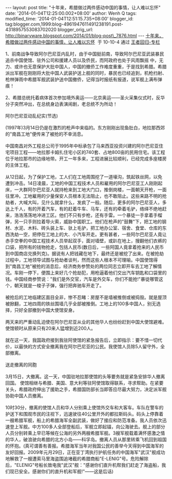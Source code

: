--- layout: post title:
"十年来，希腊做过两件感动中国的事情，让人难以忘怀" date:
'2014-01-04T12:25:00.002+08:00' author: Wenh Q tags: modified\_time:
'2014-01-04T12:51:15.735+08:00' blogger\_id:
tag:blogger.com,1999:blog-4961947611491238191.post-4318957553083702020
blogger\_orig\_url:
http://binaryware.blogspot.com/2014/01/blog-post\_7876.html ---
[十年来，希腊做过两件感动中国的事情，让人难以忘怀](http://blog.china.com/u/060604/863/201010/7015272.html)  于
10-10-4 通过 [王者回归-专栏](http://blog.china.com/u/060604/863/)\
\
1、前南战争导致阿尔巴尼亚内乱时，由于中国挺前南，导致阿尔巴尼亚武装暴民追杀中国使馆、驻外公司和援建人员以及侨民，而阿政府也处于风雨飘摇
中，无
力、或许也无意保护大批中国人，中国的撤侨工作难度重重，于是找到希腊。希腊派出军舰在刚刚将大批中国人武装护送上舰的同时，暴民也已经追到，机枪扫射、
枪林弹雨中希腊军舰武装护送中国撤侨，记得当时报纸有报道，说军舰上满布弹痕！\
\
2、希腊总统托着病体首次参加境外奥运——北京奥运——圣火采集仪式时，反华分子突然冲出，在总统身边表演闹剧，老总统不为所动！\
\
阿尔巴尼亚动乱纪实(节选)\
\
(1997年)3月14日仍是在激烈的枪声中来临的。东方刚刚出现鱼肚白，地拉那西郊的"南昌工地"便传来了被抢的不幸消息。\
\
中国南昌对外工程总公司于1995年中标承包了马来西亚投资兴建的阿尔巴尼亚住宅项目工程——地拉那卡姆扎住宅小区的740套、占地800亩的民用住宅。该工程位于地拉那市的边缘地带。开工一年多来，工程进展比较顺利，已经完成多座楼房的主体工程。\
\
从12日起，为了保护工地，工人们在工地周围挖了一道壕沟，筑起铁丝网，以免遭到冲击。14日凌晨，工地的中国工程技术人员和雇用的阿尔巴尼亚工人刚刚起床，一大群阿尔巴尼亚人就持枪来到工地大门口，推倒岗楼，一面朝天开枪，一面往里冲。工地雇用的少量保安人员根本无法阻止，也不敢阻止。这些来路不明的抢劫者，大喊大叫，见什么就拿什么，发疯了一般。随后，更多的阿尔巴尼亚人，多达上千人，有的开着汽车，有的赶着牛车、马车，还有的牵着毛驴，络绎不绝地赶来，浩浩荡荡地冲进工区。他们不只有步枪，还有手雷。一个暴徒一手拿着手榴弹，另一只手则拉着导火索，威胁中国职工。他们在枪声的"鼓舞"下，把工地的钢材、水泥、木料、砖头装上车、驮上毛驴，把工地办公室、宿舍、食堂、仓库的东西洗劫一空，把停在工地上的大、小汽车开走。更有甚者，一些阿尔巴尼亚人竟让赤手空拳的中国工程技术人员举起双手，面对墙壁，或趴在地上，搜翻他们衣裤的口袋，把所有的钱物抢走，包括人民币(数日后，一些阿国人竟拿着抢来的人民币到中国商店兑换列克)。据说有人把钱藏在地下，最终还是被挖了出来。在被抢劫过程中，工地领导试图与抢劫者谈判，然而这些人根本不可理喻。中国使馆得到"南昌工地"被抢的消息后，经济商务参赞处的两位同志立即开车去工地了解情况。车刚一停下，便围上来好几个抢劫犯，用枪逼着他们交出汽车钥匙和口袋里的钱。中国经商参赞说："我们是外交官，汽车是外交车，你们不能抢!"暴徒哪管这个，朝天就是一梭子子弹，强行把奔驰车开走了。\
\
被抢后的工地临建区面目全非，惨不忍睹：房屋不是墙被推倒或被捣毁。就是屋顶被掀翻，工地四周的铁丝围墙几乎全部被推倒。工地上的100多中国人，别无选择，只好全部撤到中国大使馆安身。\
\
两天来的严重动乱迫使在阿尔巴尼亚从业的其他华人也纷纷赶到中国大使馆避难。使馆顿时从原来只有20来人猛增到近200人。\
\
就在这一天，我国政府接到我驻阿使馆的紧急报告后，立即指示：要不惜一切代价，以最快的方式安全撤离我在阿尔巴尼亚的公民。我使馆人员除5人留守外，全部撤离。\
\
送走撤离的同胞\
\
3月15日，大撤离。这一天，中国驻地拉那使馆的头等要务就是紧急安排华人撤离回国。
使馆相继与希腊、美国、意大利等驻阿使馆取得联系，寻求帮助。在紧要关头，希腊政府伸出了援助之手，希腊国防部长当即答应尽最大努力，决定派军舰协助中国人员撤离。\
\
10时30分，撤离的使馆人员和华人分别乘上使馆外交车和大客车。车队在警车的护送下和围观市民的注视下，迅速驶往40公里开外的都拉斯码头。码头上停靠着一艘希腊军舰，船上的希腊海军全副武装，做好了接应和防范准备。我人员依次迅速登上军舰。中方100多人全部登船后，军舰立即起锚，向公海驶去。舰上的部分人员分别转乘上早已等候在公海的另外两艘希腊军舰。3艘军舰载着满怀感激之情的华人，破浪驶向希腊的北方小岛——科孚岛。撤离人员从那里转乘飞机回到祖国的怀抱。(真可谓善有善报。希腊海军当年对我国公民的善举今天得到中国海军的友好回报。2009年元月29日，正在亚丁湾执行护航任务的中国海军"武汉"舰成功地解救了一艘遭索马里海盗围追堵截的希腊商船"E-LENIG"号。危险解除后，"ELENIG"号船长致电我"武汉"舰："感谢你们直升机帮我们赶走了海盗船，我们现已安全。感谢你们的直升机和军舰!"——这是后话)
